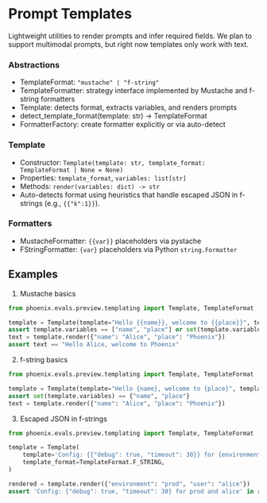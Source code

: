 # Prompt Templates

Lightweight utilities to render prompts and infer required fields. We plan to support multimodal prompts, but right now templates only work with text.  

### Abstractions
- TemplateFormat: `"mustache" | "f-string"`
- TemplateFormatter: strategy interface implemented by Mustache and f-string formatters
- Template: detects format, extracts variables, and renders prompts
- detect_template_format(template: str) -> TemplateFormat
- FormatterFactory: create formatter explicitly or via auto-detect

### Template
- Constructor: `Template(template: str, template_format: TemplateFormat | None = None)`
- Properties: `template_format`, `variables: list[str]`
- Methods: `render(variables: dict) -> str`
- Auto-detects format using heuristics that handle escaped JSON in f-strings (e.g., `{{"k":1}}`).

### Formatters
- MustacheFormatter: `{{var}}` placeholders via pystache
- FStringFormatter: `{var}` placeholders via Python `string.Formatter`

## Examples
1) Mustache basics
```python
from phoenix.evals.preview.templating import Template, TemplateFormat

template = Template(template="Hello {{name}}, welcome to {{place}}", template_format=TemplateFormat.MUSTACHE)
assert template.variables == ["name", "place"] or set(template.variables) == {"name", "place"}
text = template.render({"name": "Alice", "place": "Phoenix"})
assert text == "Hello Alice, welcome to Phoenix"
```

2) f-string basics
```python
from phoenix.evals.preview.templating import Template, TemplateFormat

template = Template(template="Hello {name}, welcome to {place}", template_format=TemplateFormat.F_STRING)
assert set(template.variables) == {"name", "place"}
text = template.render({"name": "Alice", "place": "Phoenix"})
```

3) Escaped JSON in f-strings
```python
from phoenix.evals.preview.templating import Template, TemplateFormat

template = Template(
    template='Config: {{"debug": true, "timeout": 30}} for {environment} and {user}',
    template_format=TemplateFormat.F_STRING,
)

rendered = template.render({"environment": "prod", "user": "alice"})
assert 'Config: {"debug": true, "timeout": 30} for prod and alice' in rendered
```

